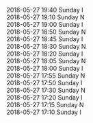 2018-05-27 19:40 Sunday  I  
2018-05-27 19:10 Sunday  N  
2018-05-27 19:00 Sunday  I  
2018-05-27 18:50 Sunday  N  
2018-05-27 18:45 Sunday  I  
2018-05-27 18:30 Sunday  N  
2018-05-27 18:20 Sunday  I  
2018-05-27 18:05 Sunday  N  
2018-05-27 18:00 Sunday  I  
2018-05-27 17:55 Sunday  N  
2018-05-27 17:50 Sunday  I  
2018-05-27 17:30 Sunday  N  
2018-05-27 17:20 Sunday  I  
2018-05-27 17:15 Sunday  N  
2018-05-27 17:10 Sunday  I  
